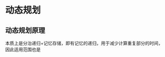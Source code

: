# 动态规划
## 动态规划原理
本质上是分治递归+记忆存储，即有记忆的递归，用于减少计算重复部分的时间，因此适用范围也是
<!--stackedit_data:
eyJoaXN0b3J5IjpbOTY5ODQwMjAwXX0=
-->